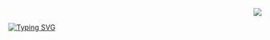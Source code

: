 <span>
<p align="right">
  <a href="https://github.com/wonyongChoi05"><img src="https://hits.seeyoufarm.com/api/count/incr/badge.svg?url=https%3A%2F%2Fgithub.com%2FwonyongChoi05&count_bg=%23000000&title_bg=%23000000&icon=github.svg&icon_color=%23E7E7E7&title=Visitor&edge_flat=false)"/>
  </a>
</p>
  
<!-- Velog -->
<!-- [![Velog's GitHub stats](https://velog-readme-stats.vercel.app/api/badge?name=nyong_i)](https://velog.io/@nyong_i) -->

<div>
<!-- 우아한 디벨로퍼 텍스트 -->
  <a href="https://git.io/typing-svg"><img src="https://readme-typing-svg.herokuapp.com?font=Fira+Code&duration=3500&pause=300&color=58A6FF&background=FFFFFF00&width=435&lines=Stockdale+Paradox;Woowahan+Developer" alt="Typing SVG" /></a>

<!-- 도커 고래.. -->
 <!-- ![](https://velog.velcdn.com/images/nyong_i/post/d703f792-322c-4c06-840b-6949622818c1/image.gif)-->
</div>
  
</span>


<!-- [![Solved.ac Profile](http://mazassumnida.wtf/api/v2/generate_badge?boj=qorwnsduftlagl)](https://solved.ac/qorwnsduftlagl/) -->



